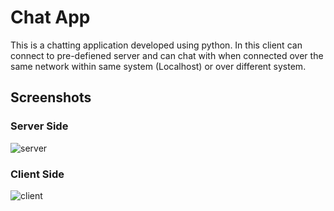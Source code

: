 # Chat App
This is a chatting application developed using python.
In this client can connect to pre-defiened server and can chat with when connected over the same network within same system (Localhost) or over different system.

## Screenshots
### Server Side
![server](https://github.com/gautamgupta1811/chatapp/blob/master/server.png)

### Client Side
![client](https://github.com/gautamgupta1811/chatapp/blob/master/client.png)

